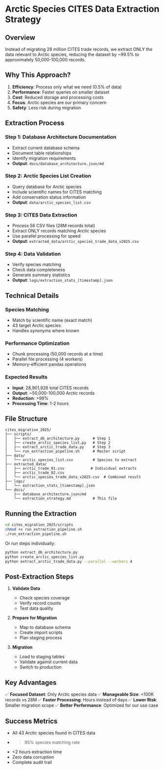 # Arctic Species CITES Data Extraction Strategy

## Overview

Instead of migrating 28 million CITES trade records, we extract ONLY the data relevant to Arctic species, reducing the dataset by ~99.5% to approximately 50,000-100,000 records.

## Why This Approach?

1. **Efficiency**: Process only what we need (0.5% of data)
2. **Performance**: Faster queries on smaller dataset
3. **Cost**: Reduced storage and processing costs
4. **Focus**: Arctic species are our primary concern
5. **Safety**: Less risk during migration

## Extraction Process

### Step 1: Database Architecture Documentation
- Extract current database schema
- Document table relationships
- Identify migration requirements
- **Output**: `docs/database_architecture.json/md`

### Step 2: Arctic Species List Creation
- Query database for Arctic species
- Include scientific names for CITES matching
- Add conservation status information
- **Output**: `data/arctic_species_list.csv`

### Step 3: CITES Data Extraction
- Process 56 CSV files (28M records total)
- Extract ONLY records matching Arctic species
- Use parallel processing for speed
- **Output**: `extracted_data/arctic_species_trade_data_v2025.csv`

### Step 4: Data Validation
- Verify species matching
- Check data completeness
- Generate summary statistics
- **Output**: `logs/extraction_stats_[timestamp].json`

## Technical Details

### Species Matching
- Match by scientific name (exact match)
- 43 target Arctic species
- Handles synonyms where known

### Performance Optimization
- Chunk processing (50,000 records at a time)
- Parallel file processing (4 workers)
- Memory-efficient pandas operations

### Expected Results
- **Input**: 28,901,926 total CITES records
- **Output**: ~50,000-100,000 Arctic records
- **Reduction**: >99%
- **Processing Time**: 1-2 hours

## File Structure

```
cites_migration_2025/
├── scripts/
│   ├── extract_db_architecture.py      # Step 1
│   ├── create_arctic_species_list.py   # Step 2
│   ├── extract_arctic_trade_data.py    # Step 3
│   └── run_extraction_pipeline.sh      # Master script
├── data/
│   └── arctic_species_list.csv         # Species to extract
├── extracted_data/
│   ├── arctic_trade_01.csv            # Individual extracts
│   ├── arctic_trade_02.csv
│   └── arctic_species_trade_data_v2025.csv  # Combined result
├── logs/
│   └── extraction_stats_[timestamp].json
└── docs/
    ├── database_architecture.json/md
    └── extraction_strategy.md          # This file
```

## Running the Extraction

```bash
cd cites_migration_2025/scripts
chmod +x run_extraction_pipeline.sh
./run_extraction_pipeline.sh
```

Or run steps individually:
```bash
python extract_db_architecture.py
python create_arctic_species_list.py
python extract_arctic_trade_data.py --parallel --workers 4
```

## Post-Extraction Steps

1. **Validate Data**
   - Check species coverage
   - Verify record counts
   - Test data quality

2. **Prepare for Migration**
   - Map to database schema
   - Create import scripts
   - Plan staging process

3. **Migration**
   - Load to staging tables
   - Validate against current data
   - Switch to production

## Key Advantages

✅ **Focused Dataset**: Only Arctic species data
✅ **Manageable Size**: <100K records vs 28M
✅ **Faster Processing**: Hours instead of days
✅ **Lower Risk**: Smaller migration scope
✅ **Better Performance**: Optimized for our use case

## Success Metrics

- All 43 Arctic species found in CITES data
- >95% species matching rate
- <2 hours extraction time
- Zero data corruption
- Complete audit trail